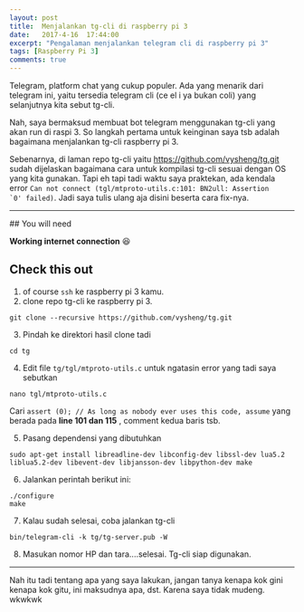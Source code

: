 ```yaml
---
layout: post
title:  Menjalankan tg-cli di raspberry pi 3
date:   2017-4-16  17:44:00
excerpt: "Pengalaman menjalankan telegram cli di raspberry pi 3"
tags: [Raspberry Pi 3]
comments: true
---
```


Telegram, platform chat yang cukup populer. Ada yang menarik dari telegram ini, yaitu tersedia telegram cli (ce el i ya bukan coli) yang selanjutnya kita sebut tg-cli.

Nah, saya bermaksud membuat bot telegram menggunakan tg-cli yang akan run di raspi 3. So langkah pertama untuk keinginan saya tsb adalah bagaimana menjalankan tg-cli raspberry pi 3.

Sebenarnya, di laman repo tg-cli yaitu https://github.com/vysheng/tg.git sudah dijelaskan bagaimana cara untuk kompilasi tg-cli sesuai dengan OS yang kita gunakan. Tapi eh tapi tadi waktu saya praktekan, ada kendala error <code>Can not connect (tgl/mtproto-utils.c:101: BN2ull: Assertion `0' failed)</code>. Jadi saya tulis ulang aja disini beserta cara fix-nya.

<hr>
## You will need

**Working internet connection** :laughing:

## Check this out

1. of course <code>ssh</code> ke raspberry pi 3 kamu.
2. clone repo tg-cli ke raspberry pi 3.
```shell
git clone --recursive https://github.com/vysheng/tg.git
```
3. Pindah ke direktori hasil clone tadi
```shell
cd tg
```
4. Edit file <code>tg/tgl/mtproto-utils.c</code> untuk ngatasin error yang tadi saya sebutkan
```shell
nano tgl/mtproto-utils.c
```
Cari `assert (0); // As long as nobody ever uses this code, assume` yang berada pada **line 101 dan 115** , comment kedua baris tsb.

5. Pasang dependensi yang dibutuhkan
```shell
sudo apt-get install libreadline-dev libconfig-dev libssl-dev lua5.2 liblua5.2-dev libevent-dev libjansson-dev libpython-dev make
```
6. Jalankan perintah berikut ini:
```shell
./configure
make
```
7. Kalau sudah selesai, coba jalankan tg-cli
```shell
bin/telegram-cli -k tg/tg-server.pub -W
```
8. Masukan nomor HP dan tara....selesai. Tg-cli siap digunakan.

<hr>

Nah itu tadi tentang apa yang saya lakukan, jangan tanya kenapa kok gini kenapa kok gitu, ini maksudnya apa, dst. Karena saya tidak mudeng. wkwkwk
